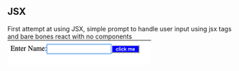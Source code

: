 ## JSX

First attempt at using JSX, simple prompt to handle user input using jsx tags and bare bones react with no components
![pic](public/jsx.png)
